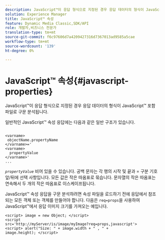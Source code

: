 ```yaml
---
description: JavaScript™이 응답 형식으로 지정된 경우 응답 데이터의 형식이 JavaScript™ 포함 파일로 구문 분석됩니다.
solution: Experience Manager
title: JavaScript™ 속성
feature: Dynamic Media Classic,SDK/API
role: 개발자,비즈니스 전문가
translation-type: tm+mt
source-git-commit: f6c97606d7a4209427316d7367013ad9585a5cae
workflow-type: tm+mt
source-wordcount: '139'
ht-degree: 0%

---
```



# JavaScript™ 속성{#javascript-properties}

JavaScript™이 응답 형식으로 지정된 경우 응답 데이터의 형식이 JavaScript™ 포함 파일로 구문 분석됩니다.

일반적인 JavaScript™ 속성 응답에는 다음과 같은 일반 구조가 있습니다.

```
           
<varname> 
 objectName.propertyName 
</varname>=' 
<varname>
  propertyValue 
</varname>' 
...
```

*`propertyValue`* 비어 있을 수 있습니다. 공백 문자는 각 행의 시작 및 끝과 = 구분 기호 앞/뒤에 선택 사항입니다. 모든 값은 작은 따옴표로 묶습니다. 문자열의 작은 따옴표는 연속해서 두 개의 작은 따옴표로 이스케이프됩니다.

JavaScript™ 속성 응답을 구문 분석하려면 속성 파일을 로드하기 전에 응답에서 참조되는 모든 객체 또는 객체를 만들어야 합니다. 다음은 `req=props`을 사용하여 JavaScript™에서 응답 이미지 크기를 가져오는 예입니다.

```
<script> image = new Object; </script> 
<script 
src='http://myServer/is/image/myImage?req=props,javascript'> 
<script> alert("Size: " + image.width + " , " + 
image.height); </script>
```

